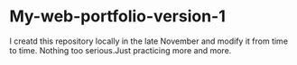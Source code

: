 # My-web-portfolio-version-1

I creatd this repository locally in the late November and modify it from time to time.
Nothing too serious.Just practicing more and more. 
